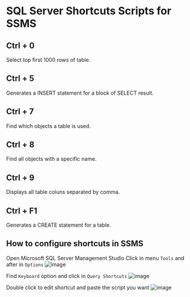 # SQL Server Shortcuts Scripts for SSMS

## Ctrl + 0
Select top first 1000 rows of table.

## Ctrl + 5
Generates a INSERT statement for a block of SELECT result.

## Ctrl + 7
Find which objects a table is used.

## Ctrl + 8
Find all objects with a specific name.

## Ctrl + 9
Displays all table coluns separated by comma.

## Ctrl + F1
Generates a CREATE statement for a table.

## How to configure shortcuts in SSMS

Open Microsoft SQL Server Management Studio
Click in menu `Tools` and after in `Options`
![image](https://github.com/user-attachments/assets/77c61b19-7a5c-408b-95a1-ef57524a5a88)

Find `Keyboard` option and click in `Query Shortcuts`
![image](https://github.com/user-attachments/assets/18fba63f-b0ad-4e73-8d57-313dbede57b9)

Double click to edit shortcut and paste the script you want
![image](https://github.com/user-attachments/assets/c051688b-ec37-4e7e-b7b8-46401055c7b3)

